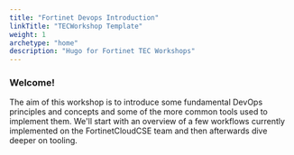 ```yaml
---
title: "Fortinet Devops Introduction"
linkTitle: "TECWorkshop Template"
weight: 1
archetype: "home"
description: "Hugo for Fortinet TEC Workshops"
---
```


<!--{{< launchdemoform >}}-->

### Welcome!

The aim of this workshop is to introduce some fundamental DevOps principles and concepts and some of the more common tools used to implement them. We'll start with an overview of a few workflows currently implemented on the FortinetCloudCSE team and then afterwards dive deeper on tooling.
